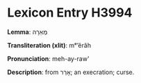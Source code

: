 # Lexicon Entry H3994

**Lemma**: מְאֵרָה

**Transliteration (xlit)**: mᵉʼêrâh

**Pronunciation**: meh-ay-raw'

**Description**:
from אָרַר; an execration; curse.
